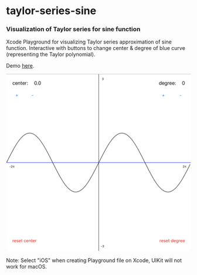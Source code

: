 # taylor-series-sine
### Visualization of Taylor series for sine function

Xcode Playground for visualizing Taylor series approximation of sine function.
Interactive with buttons to change center & degree of blue curve (representing the Taylor polynomial).

Demo [here](https://youtu.be/PalTqRUvYdM).

![Alt text](/visualization.png?raw=true "Visualization")

Note: Select "iOS" when creating Playground file on Xcode, UIKit will not work for macOS.
